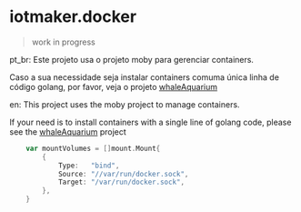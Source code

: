 # iotmaker.docker
> work in progress


pt_br: Este projeto usa o projeto moby para gerenciar containers.

Caso a sua necessidade seja instalar containers comuma única linha de código golang, por 
favor, veja o projeto 
[whaleAquarium](https://github.com/helmutkemper/iotmaker.docker.util.whaleAquarium)


en: This project uses the moby project to manage containers.

If your need is to install containers with a single line of golang code, please see the 
[whaleAquarium](https://github.com/helmutkemper/iotmaker.docker.util.whaleAquarium)
 project
 
```go
	var mountVolumes = []mount.Mount{
		{
			Type:   "bind",
			Source: "//var/run/docker.sock",
			Target: "/var/run/docker.sock",
		},
	}
```
 